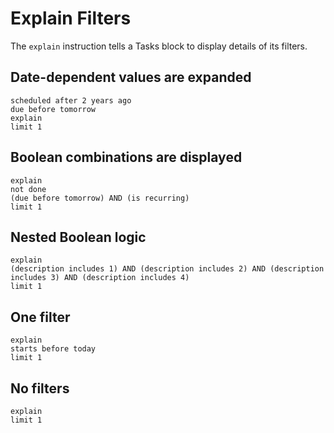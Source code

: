 # Explain Filters

The `explain` instruction tells a Tasks block to display details of its filters.

## Date-dependent values are expanded

```tasks
scheduled after 2 years ago
due before tomorrow
explain
limit 1
```

## Boolean combinations are displayed

```tasks
explain
not done
(due before tomorrow) AND (is recurring)
limit 1
```

## Nested Boolean logic

```tasks
explain
(description includes 1) AND (description includes 2) AND (description includes 3) AND (description includes 4)
limit 1
```

## One filter

```tasks
explain
starts before today
limit 1
```

## No filters

```tasks
explain
limit 1
```

